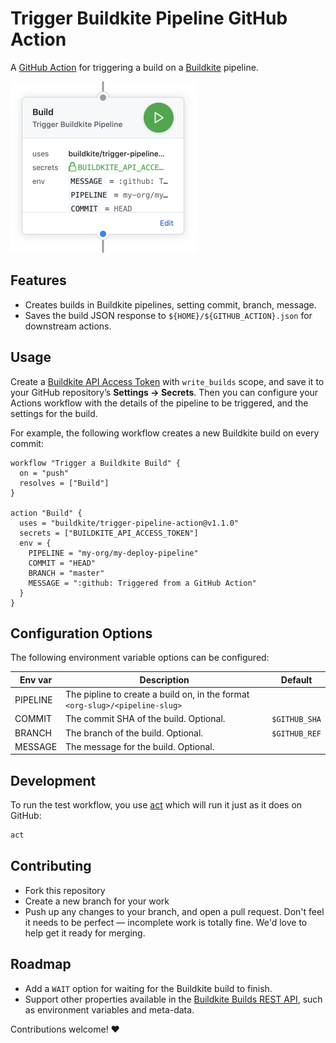 # Trigger Buildkite Pipeline GitHub Action

A [GitHub Action](https://github.com/actions) for triggering a build on a [Buildkite](https://buildkite.com/) pipeline.


<img src="screenshot.png" alt="Screenshot of the Trigger Buildkite GitHub Action Node" width="298" />

## Features

* Creates builds in Buildkite pipelines, setting commit, branch, message.
* Saves the build JSON response to `${HOME}/${GITHUB_ACTION}.json` for downstream actions.

## Usage

Create a [Buildkite API Access Token](https://buildkite.com/docs/apis/rest-api#authentication) with `write_builds` scope, and save it to your GitHub repository’s **Settings → Secrets**. Then you can configure your Actions workflow with the details of the pipeline to be triggered, and the settings for the build.

For example, the following workflow creates a new Buildkite build on every commit:

```workflow
workflow "Trigger a Buildkite Build" {
  on = "push"
  resolves = ["Build"]
}

action "Build" {
  uses = "buildkite/trigger-pipeline-action@v1.1.0"
  secrets = ["BUILDKITE_API_ACCESS_TOKEN"]
  env = {
    PIPELINE = "my-org/my-deploy-pipeline"
    COMMIT = "HEAD"
    BRANCH = "master"
    MESSAGE = ":github: Triggered from a GitHub Action"
  }
}
```

## Configuration Options

The following environment variable options can be configured:

|Env var|Description|Default|
|-|-|-|
|PIPELINE|The pipline to create a build on, in the format `<org-slug>/<pipeline-slug>`||
|COMMIT|The commit SHA of the build. Optional.|`$GITHUB_SHA`|
|BRANCH|The branch of the build. Optional.|`$GITHUB_REF`|
|MESSAGE|The message for the build. Optional.||

## Development

To run the test workflow, you use [act](https://github.com/nektos/act) which will run it just as it does on GitHub:

```bash
act
```

## Contributing

* Fork this repository
* Create a new branch for your work
* Push up any changes to your branch, and open a pull request. Don't feel it needs to be perfect — incomplete work is totally fine. We'd love to help get it ready for merging.

## Roadmap

* Add a `WAIT` option for waiting for the Buildkite build to finish.
* Support other properties available in the [Buildkite Builds REST API](https://buildkite.com/docs/apis/rest-api/builds#create-a-build), such as environment variables and meta-data.

Contributions welcome! ❤️
